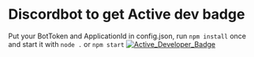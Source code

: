 # Discordbot to get Active dev badge

Put your BotToken and ApplicationId in config.json, run ``npm install`` once and start it with ``node .`` or ``npm start``
[![Active_Developer_Badge](https://cdn3.emoji.gg/emojis/7011-active-developer-badge.png)](https://emoji.gg/emoji/7011-active-developer-badge)